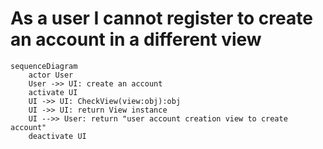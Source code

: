 # As a user I cannot register to create an account in a different view 
```mermaid
sequenceDiagram
    actor User
    User ->> UI: create an account
    activate UI
    UI ->> UI: CheckView(view:obj):obj
    UI ->> UI: return View instance
    UI -->> User: return "user account creation view to create account"
    deactivate UI
```